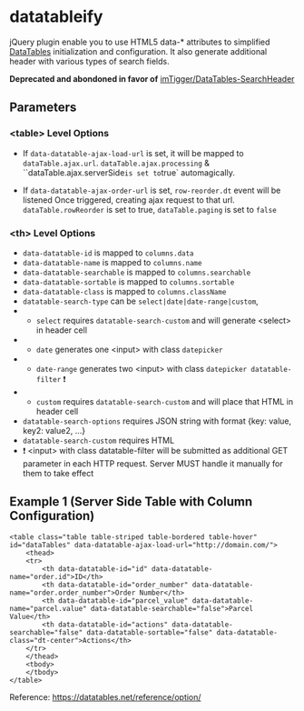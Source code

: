 # datatableify
jQuery plugin enable you to use HTML5 data-* attributes to simplified [DataTables](https://datatables.net/DataTables) initialization and configuration.
It also generate additional header with various types of search fields.

**Deprecated and abondoned in favor of** [imTigger/DataTables-SearchHeader](https://github.com/imTigger/DataTables-SearchHeader)

## Parameters
### &lt;table&gt; Level Options
- If `data-datatable-ajax-load-url` is set, it will be mapped to `dataTable.ajax.url`.
  `dataTable.ajax.processing` &amp; ``dataTable.ajax.serverSide` is set to `true` automagically.

- If `data-datatable-ajax-order-url` is set, `row-reorder.dt` event will be listened
 Once triggered, creating ajax request to that url. 
`dataTable.rowReorder` is set to true, `dataTable.paging` is set to `false`

### &lt;th&gt; Level Options
 - `data-datatable-id` is mapped to `columns.data`
 - `data-datatable-name` is mapped to `columns.name`
 - `data-datatable-searchable` is mapped to `columns.searchable`
 - `data-datatable-sortable` is mapped to `columns.sortable`
 - `data-datatable-class` is mapped to `columns.className`
 - `datatable-search-type` can be `select|date|date-range|custom`,
 - * `select` requires `datatable-search-custom` and will generate &lt;select&gt; in header cell
 - * `date` generates one &lt;input&gt; with class `datepicker`
 - * `date-range` generates two &lt;input&gt; with class `datepicker datatable-filter` :exclamation:
 - *  `custom` requires `datatable-search-custom` and will place that HTML in header cell
 - `datatable-search-options` requires JSON string with format {key: value, key2: value2, ...}
 - `datatable-search-custom` requires HTML
 -  :exclamation: &lt;input&gt; with class datatable-filter will be submitted as additional GET parameter in each HTTP request.
  Server MUST handle it manually for them to take effect

## Example 1 (Server Side Table with Column Configuration)
```
<table class="table table-striped table-bordered table-hover" id="dataTables" data-datatable-ajax-load-url="http://domain.com/">
    <thead>
    <tr>
        <th data-datatable-id="id" data-datatable-name="order.id">ID</th>
        <th data-datatable-id="order_number" data-datatable-name="order.order_number">Order Number</th>
        <th data-datatable-id="parcel_value" data-datatable-name="parcel.value" data-datatable-searchable="false">Parcel Value</th>
        <th data-datatable-id="actions" data-datatable-searchable="false" data-datatable-sortable="false" data-datatable-class="dt-center">Actions</th>
    </tr>
    </thead>
    <tbody>
    </tbody>
</table>
```

Reference: https://datatables.net/reference/option/
